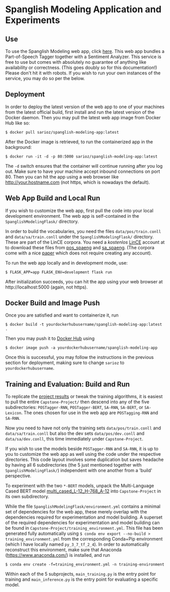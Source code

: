 # Spanglish Modeling Application and Experiments

## Use

To use the Spanglish Modeling web app, click [here](http://ec2-18-217-148-222.us-east-2.compute.amazonaws.com/).
This web app bundles a Part-of-Speech Tagger together with a Sentiment Analyzer.
This service is free to use but comes with absolutely no guarantee of anything like availability or correctness.
(This goes doubly so for this documentation!)
Please don't hit it with robots.
If you wish to run your own instances of the service, you may do so per the below.

## Deployment

In order to deploy the latest version of the web app to one of your machines from the latest official build,
first install and run the latest version of the Docker daemon.
Then you may pull the latest web app image from Docker Hub like so:

```$ docker pull sarioz/spanglish-modeling-app:latest```

After the Docker image is retrieved, to run the containerized app in the background:

```$ docker run -it -d -p 80:5000 sarioz/spanglish-modeling-app:latest```

The ```-d``` switch ensures that the container will continue running after you log out.
Make sure to have your machine accept inbound connections on port 80.
Then you can hit the app using a web browser like http://your.hostname.com (not https, which is nowadays the default).

## Web App Build and Local Run

If you wish to customize the web app, first pull the code into your local development environment.
The web app is self-contained in the ```SpanglishModelingFlask/``` directory.

In order to build the vocabularies, you need the files ```data/pos/train.conll``` and ```data/sa/train.conll```
under the ```SpanglishModelingFlask/``` directory.
These are part of the LinCE corpora.
You need a *kostenlos* [LinCE](https://ritual.uh.edu/lince/) account at to download these
files from [pos_spaeng](https://ritual.uh.edu/lince/benchmark/pos_spaeng.zip) and
[sa_spaeng](https://ritual.uh.edu/lince/benchmark/sa_spaeng.zip).
(The corpora come with a nice [paper](https://arxiv.org/abs/2005.04322) which does not require creating any account).

To run the web app locally and in development mode, use:

```$ FLASK_APP=app FLASK_ENV=development flask run```

After initialization succeeds, you can hit the app using your web browser at http://localhost:5000 (again, not https).

## Docker Build and Image Push

Once you are satisfied and want to containerize it, run

```$ docker build -t yourdockerhubusername/spanglish-modeling-app:latest .```

Then you may push it to [Docker Hub](https://hub.docker.com/) using

```$ docker image push -a yourdockerhubusername/spanglish-modeling-app```

Once this is successful, you may follow the instructions in the previous section for deployment, making sure to change
`sarioz` to `yourdockerhubusername`.

## Training and Evaluation: Build and Run

To replicate the [project results](https://docs.google.com/spreadsheets/d/1PwbSxT5r1alqZVMPIM7L0D00pduHuVTRr8YP8eLYMAs/edit?usp=sharing)
or tweak the training algorithms, it is easiest to pull the entire
```Capstone-Project/``` then descend into any of the five subdirectories:
```POSTagger-RNN```, ```POSTagger-BERT```, ```SA-RNN```, ```SA-BERT```, or ```SA-Lexicon```.
The ones chosen for use in the web app are ```POSTagging-RNN``` and ```SA-RNN```.

Now you need to have not only the training sets
 ```data/pos/train.conll``` and ```data/sa/train.conll```
but also the dev sets
 ```data/pos/dev.conll``` and ```data/sa/dev.conll```, this time immediately under ```Capstone-Project```.

If you wish to use the models beside ```POSTagger-RNN``` and ```SA-RNN```,
it is up to you to customize the web app as well using the code under the respective directories.
This code layout involves some duplication but saves headache by having all 6 subdirectories (the 5 just mentioned
together with ```SpanglishModelingFlask/```) independent with one another from a 'build' perspective.

To experiment with the two ```*-BERT``` models, unpack the Multi-Language Cased BERT model 
[multi_cased_L-12_H-768_A-12](https://tfhub.dev/google/bert_uncased_L-12_H-768_A-12/1)
into ```Capstone-Project``` in its own subdirectory.

While the file ```SpanglishModelingFlask/environment.yml``` contains a minimal set of dependencies for the web app,
these merely overlap with the dependencies required for experimentation and model building.
A superset of the required dependencies for experimentation and model building can be found in 
```Capstone-Project/training_environment.yml```. This file has been generated fully automatically using
```$ conda env export --no-build > training_environment.yml``` from the corresponding Conda+Pip environment
(which I have locally named ```py_3_7_tf_2_4```).
In order to automatically reconstruct this environment, make sure that Anaconda (https://www.anaconda.com/)
is installed, and run

```$ conda env create -f=training_environment.yml -n training-environment```

Within each of the 5 subprojects, ```main_training.py``` is the entry point for training and
```main_inference.py``` is the entry point for evaluating a specific model.
